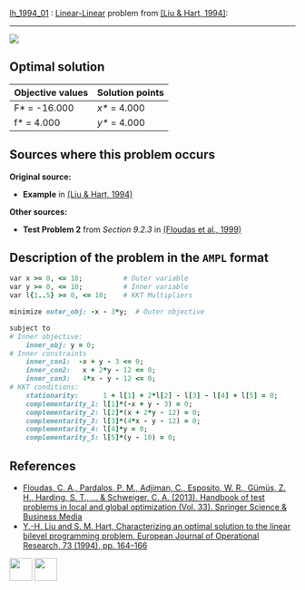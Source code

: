 [lh_1994_01](/BASBLib/LP-LP/lh_1994_01) : [Linear-Linear](/BASBLib/LP-LP-problems) problem from [\[Liu & Hart, 1994\]][Liu & Hart, 1994]:

---

![](/BASBLib/images/lh_1994_01_eq.jpg)

## Optimal solution

Objective values   | Solution points    |
------------------ | ------------------ |
F* = -16.000       | _x*_ = 4.000       |
f* = 4.000         | _y*_ = 4.000       |

## Sources where this problem occurs

__Original source:__

 - __Example__ in [(Liu & Hart, 1994)][Liu & Hart, 1994]

__Other sources:__

 - __Test Problem 2__ from _Section 9.2.3_ in [(Floudas et al., 1999)][Floudas et al., 1999]

## Description of the problem in the `AMPL` format

```ruby
var x >= 0, <= 10;          # Outer variable
var y >= 0, <= 10;          # Inner variable
var l{1..5} >= 0, <= 10;    # KKT Multipliers

minimize outer_obj: -x - 3*y;  # Outer objective

subject to
# Inner objective:
    inner_obj: y = 0;
# Inner constraints
    inner_con1:  -x + y - 3 <= 0;
    inner_con2:   x + 2*y - 12 <= 0;
    inner_con3:   4*x - y - 12 <= 0;
# KKT conditions:
    stationarity:      1 + l[1] + 2*l[2] - l[3] - l[4] + l[5] = 0;
    complementarity_1: l[1]*(-x + y - 3) = 0;
    complementarity_2: l[2]*(x + 2*y - 12) = 0;
    complementarity_3: l[3]*(4*x - y - 12) = 0;
    complementarity_4: l[4]*y = 0;
    complementarity_5: l[5]*(y - 10) = 0;
```

##  References

 - [Floudas, C. A., Pardalos, P. M., Adjiman, C., Esposito, W. R., Gümüs, Z. H., Harding, S. T., ... & Schweiger, C. A. (2013). Handbook of test problems in local and global optimization (Vol. 33). Springer Science & Business Media](https://doi.org/10.1007/978-1-4757-3040-1)
 - [Y.-H. Liu and S. M. Hart, Characterizing an optimal solution to the linear bilevel programming problem, European Journal of Operational Research, 73 (1994), pp. 164–166](https://doi.org/10.1016/0377-2217(94)90155-4)

[<img src="http://www.interupgrade.com/images/pfeil-backbutton.png" width="40" height="40">](/BASBLib/LP-LP-problems "Back to summary of LP-LP problems")
[<img src="https://cdn1.iconfinder.com/data/icons/MetroStation-PNG/128/MB__home.png" width="40" height="40">](/BASBLib/index "Back to homepage")

[Floudas et al., 1999]: https://doi.org/10.1007/978-1-4757-3040-1
[Liu & Hart, 1994]: https://doi.org/10.1016/0377-2217(94)90155-4
